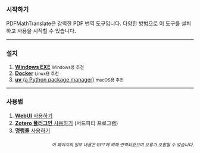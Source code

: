 ### 시작하기

PDFMathTranslate은 강력한 PDF 번역 도구입니다. 다양한 방법으로 이 도구를 설치하고 사용을 시작할 수 있습니다.

---

### 설치

1. [**Windows EXE**](./INSTALLATION_winexe.md) <small>Windows용 추천</small>
2. [**Docker**](./INSTALLATION_docker.md) <small>Linux용 추천</small>
3. [**uv** (a Python package manager)](./INSTALLATION_uv.md) <small>macOS용 추천</small>

---

### 사용법

1. [**WebUI** 사용하기](./USAGE_webui.md)
2. [**Zotero 플러그인** 사용하기](https://github.com/guaguastandup/zotero-pdf2zh) (서드파티 프로그램)
3. [**명령줄** 사용하기](./USAGE_commandline.md)

<div align="right"> 
<h6><small>이 페이지의 일부 내용은 GPT에 의해 번역되었으며 오류가 포함될 수 있습니다.</small></h6>